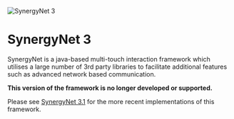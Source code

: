 ![SynergyNet 3](https://raw.githubusercontent.com/wiki/synergynet/synergynet3/synergynet3_preview_full.png)

# SynergyNet 3

SynergyNet is a java-based multi-touch interaction framework which utilises a large number of 3rd party libraries to facilitate additional features such as advanced network based communication.

**This version of the framework is no longer developed or supported.**

Please see [SynergyNet 3.1](https://github.com/synergynet/synergynet3.1) for the more recent implementations of this framework.
